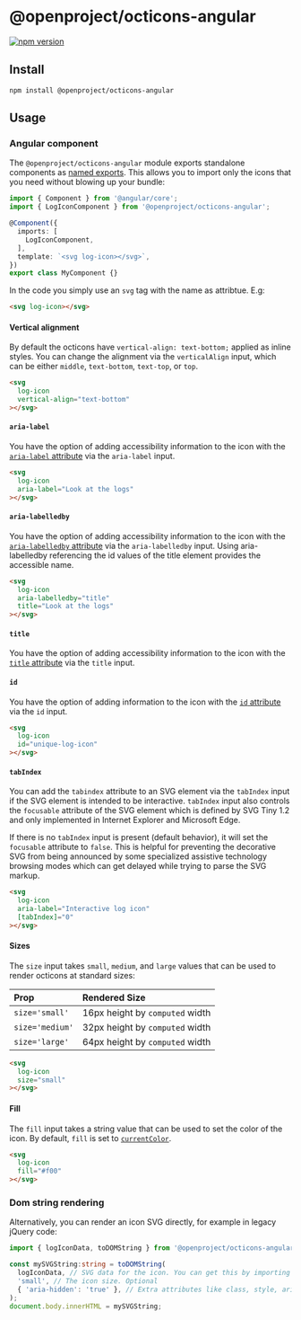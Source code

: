 # @openproject/octicons-angular

[![npm version](https://img.shields.io/npm/v/@openproject/octicons-angular.svg)](https://www.npmjs.org/package/@openproject/octicons-angular)

## Install

```shell
npm install @openproject/octicons-angular
```

## Usage

### Angular component

The `@openproject/octicons-angular` module exports standalone components as [named
exports](https://ponyfoo.com/articles/es6-modules-in-depth#named-exports). This
allows you to import only the icons that you need without blowing up your
bundle:

```ts
import { Component } from '@angular/core';
import { LogIconComponent } from '@openproject/octicons-angular';

@Component({
  imports: [
    LogIconComponent,
  ],
  template: `<svg log-icon></svg>`,
})
export class MyComponent {}
```

In the code you simply use an `svg` tag with the name as attribtue. E.g:

```html
<svg log-icon></svg>
```

#### Vertical alignment

By default the octicons have `vertical-align: text-bottom;` applied as inline
styles. You can change the alignment via the `verticalAlign` input, which can be
either `middle`, `text-bottom`, `text-top`, or `top`.

```html
<svg
  log-icon
  vertical-align="text-bottom"  
></svg>
```

#### `aria-label`

You have the option of adding accessibility information to the icon with the
[`aria-label` attribute][aria-label] via the `aria-label` input.

```html
<svg
  log-icon
  aria-label="Look at the logs"  
></svg>
```

#### `aria-labelledby`

You have the option of adding accessibility information to the icon with the
[`aria-labelledby` attribute][aria-labelledby] via the `aria-labelledby` input. Using aria-labelledby referencing the id values of the title element provides the accessible name.

```html
<svg
  log-icon
  aria-labelledby="title"  
  title="Look at the logs"  
></svg>
```

#### `title`

You have the option of adding accessibility information to the icon with the
[`title` attribute][title] via the `title` input.

#### `id`

You have the option of adding information to the icon with the
[`id` attribute][id] via the `id` input.

```html
<svg
  log-icon
  id="unique-log-icon"  
></svg>
```

#### `tabIndex`

You can add the `tabindex` attribute to an SVG element via the `tabIndex` input if the SVG element is intended to be interactive.
`tabIndex` input also controls the `focusable` attribute of the SVG element which is defined by SVG Tiny 1.2 and only implemented in
Internet Explorer and Microsoft Edge.

If there is no `tabIndex` input is present (default behavior), it will set the `focusable` attribute to `false`. This is helpful
for preventing the decorative SVG from being announced by some specialized assistive technology browsing modes which can get delayed
while trying to parse the SVG markup.

```html
<svg
  log-icon
  aria-label="Interactive log icon"  
  [tabIndex]="0" 
></svg>
```

#### Sizes

The `size` input takes `small`, `medium`, and `large` values that can be used to render octicons at standard sizes:

| Prop            | Rendered Size                   |
| :-------------- | :------------------------------ |
| `size='small'`  | 16px height by `computed` width |
| `size='medium'` | 32px height by `computed` width |
| `size='large'`  | 64px height by `computed` width |

```html
<svg
  log-icon
  size="small"  
></svg>
```

#### Fill

The `fill` input takes a string value that can be used to set the color of the icon.
By default, `fill` is set to [`currentColor`](https://css-tricks.com/currentcolor/).

```html
<svg
  log-icon
  fill="#f00"  
></svg>
```

### Dom string rendering

Alternatively, you can render an icon SVG directly, for example in legacy jQuery code:

```ts
import { logIconData, toDOMString } from '@openproject/octicons-angular';

const mySVGString:string = toDOMString(
  logIconData, // SVG data for the icon. You can get this by importing `${name}IconData`
  'small', // The icon size. Optional
  { 'aria-hidden': 'true' }, // Extra attributes like class, style, aria, and others. Optional.
);
document.body.innerHTML = mySVGString;
```

[octicons]: https://primer.style/octicons/
[primer]: https://github.com/primer/primer
[docs]: http://primercss.io/
[npm]: https://www.npmjs.com/
[install-npm]: https://docs.npmjs.com/getting-started/installing-node
[tree-shaking]: https://developer.mozilla.org/en-US/docs/Glossary/Tree_shaking
[aria-label]: https://developer.mozilla.org/en-US/docs/Web/Accessibility/ARIA/Attributes/aria-label
[aria-labelledby]: https://developer.mozilla.org/en-US/docs/Web/Accessibility/ARIA/Attributes/aria-labelledby
[title]: https://developer.mozilla.org/en-US/docs/Web/HTML/Element/title
[id]: https://developer.mozilla.org/en-US/docs/Web/HTML/Global_attributes/id
